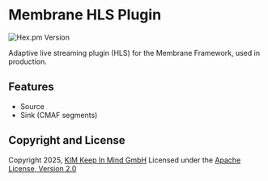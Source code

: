 # Membrane HLS Plugin
![Hex.pm Version](https://img.shields.io/hexpm/v/membrane_hls_plugin)

Adaptive live streaming plugin (HLS) for the Membrane Framework, used in production.

## Features
- Source
- Sink (CMAF segments)

## Copyright and License
Copyright 2025, [KIM Keep In Mind GmbH](https://www.keepinmind.info/)
Licensed under the [Apache License, Version 2.0](LICENSE)
